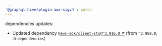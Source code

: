 ```yaml
---
'@graphql-hive/plugin-aws-sigv4': patch
---
```


dependencies updates: 

- Updated dependency [`@aws-sdk/client-sts@^3.916.0` ↗︎](https://www.npmjs.com/package/@aws-sdk/client-sts/v/3.916.0) (from `^3.908.0`, in `dependencies`)
